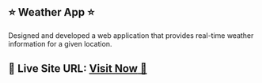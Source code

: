 ## ⭐ Weather App ⭐

Designed and developed a web application that provides real-time weather information for a given location.
## 📌 **Live Site URL:** <a href="vinod-weather.netlify.app">**Visit Now** 🚀</a>
